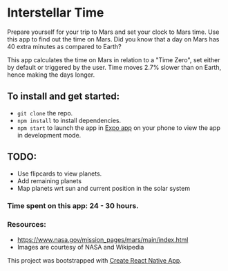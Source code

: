 # Interstellar Time
Prepare yourself for your trip to Mars and set your clock to Mars time. Use this app to find out the time on Mars. Did you know that a day on Mars has 40 extra minutes as compared to Earth? 

This app calculates the time on Mars in relation to a "Time Zero", set either by default or triggered by the user. Time moves 2.7% slower than on Earth, hence making the days longer. 

## To install and get started:
* `git clone` the repo.
* `npm install` to install dependencies.
* `npm start` to launch the app in [Expo app](https://expo.io) on your phone to view the app in development mode. 

## TODO: 
* Use flipcards to view planets.
* Add remaining planets
* Map planets wrt sun and current position in the solar system 

### Time spent on this app: 24 - 30 hours.

### Resources: 
* https://www.nasa.gov/mission_pages/mars/main/index.html
* Images are courtesy of NASA and Wikipedia

This project was bootstrapped with [Create React Native App](https://github.com/react-community/create-react-native-app).

